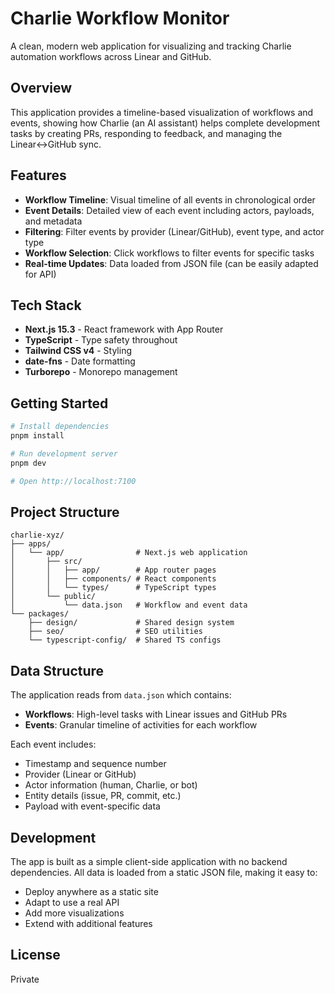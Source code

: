 # Charlie Workflow Monitor

A clean, modern web application for visualizing and tracking Charlie automation workflows across Linear and GitHub.

## Overview

This application provides a timeline-based visualization of workflows and events, showing how Charlie (an AI assistant) helps complete development tasks by creating PRs, responding to feedback, and managing the Linear↔GitHub sync.

## Features

- **Workflow Timeline**: Visual timeline of all events in chronological order
- **Event Details**: Detailed view of each event including actors, payloads, and metadata
- **Filtering**: Filter events by provider (Linear/GitHub), event type, and actor type
- **Workflow Selection**: Click workflows to filter events for specific tasks
- **Real-time Updates**: Data loaded from JSON file (can be easily adapted for API)

## Tech Stack

- **Next.js 15.3** - React framework with App Router
- **TypeScript** - Type safety throughout
- **Tailwind CSS v4** - Styling
- **date-fns** - Date formatting
- **Turborepo** - Monorepo management

## Getting Started

```bash
# Install dependencies
pnpm install

# Run development server
pnpm dev

# Open http://localhost:7100
```

## Project Structure

```
charlie-xyz/
├── apps/
│   └── app/                # Next.js web application
│       ├── src/
│       │   ├── app/        # App router pages
│       │   ├── components/ # React components
│       │   └── types/      # TypeScript types
│       └── public/
│           └── data.json   # Workflow and event data
└── packages/
    ├── design/             # Shared design system
    ├── seo/                # SEO utilities
    └── typescript-config/  # Shared TS configs
```

## Data Structure

The application reads from `data.json` which contains:

- **Workflows**: High-level tasks with Linear issues and GitHub PRs
- **Events**: Granular timeline of activities for each workflow

Each event includes:
- Timestamp and sequence number
- Provider (Linear or GitHub)
- Actor information (human, Charlie, or bot)
- Entity details (issue, PR, commit, etc.)
- Payload with event-specific data

## Development

The app is built as a simple client-side application with no backend dependencies. All data is loaded from a static JSON file, making it easy to:

- Deploy anywhere as a static site
- Adapt to use a real API
- Add more visualizations
- Extend with additional features

## License

Private